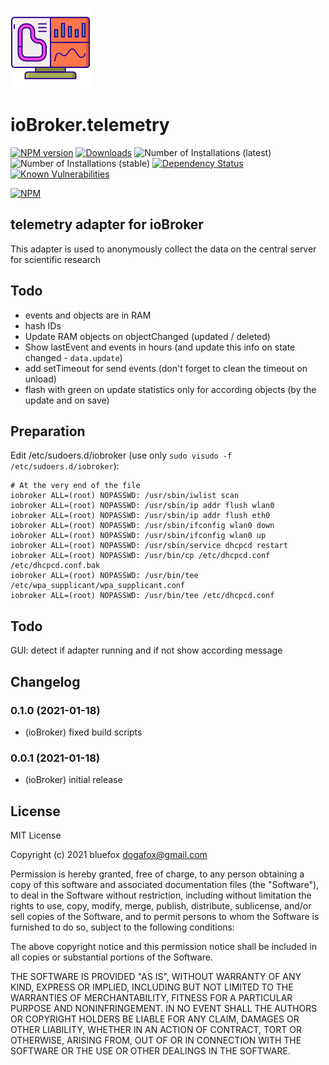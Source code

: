 ![Logo](admin/telemetry.png)
# ioBroker.telemetry

[![NPM version](http://img.shields.io/npm/v/iobroker.telemetry.svg)](https://www.npmjs.com/package/iobroker.telemetry)
[![Downloads](https://img.shields.io/npm/dm/iobroker.telemetry.svg)](https://www.npmjs.com/package/iobroker.telemetry)
![Number of Installations (latest)](http://iobroker.live/badges/telemetry-installed.svg)
![Number of Installations (stable)](http://iobroker.live/badges/telemetry-stable.svg)
[![Dependency Status](https://img.shields.io/david/ioBroker/iobroker.telemetry.svg)](https://david-dm.org/ioBroker/iobroker.telemetry)
[![Known Vulnerabilities](https://snyk.io/test/github/ioBroker/ioBroker.telemetry/badge.svg)](https://snyk.io/test/github/ioBroker/ioBroker.telemetry)

[![NPM](https://nodei.co/npm/iobroker.telemetry.png?downloads=true)](https://nodei.co/npm/iobroker.telemetry/)

## telemetry adapter for ioBroker

This adapter is used to anonymously collect the data on the central server for scientific research

## Todo
- events and objects are in RAM
- hash IDs
- Update RAM objects on objectChanged (updated / deleted)
- Show lastEvent and events in hours (and update this info on state changed - `data.update`)
- add setTimeout for send events (don't forget to clean the timeout on unload)
- flash with green on update statistics only for according objects (by the update and on save)

## Preparation
Edit /etc/sudoers.d/iobroker (use only `sudo visudo -f /etc/sudoers.d/iobroker`):
```
# At the very end of the file
iobroker ALL=(root) NOPASSWD: /usr/sbin/iwlist scan
iobroker ALL=(root) NOPASSWD: /usr/sbin/ip addr flush wlan0
iobroker ALL=(root) NOPASSWD: /usr/sbin/ip addr flush eth0
iobroker ALL=(root) NOPASSWD: /usr/sbin/ifconfig wlan0 down
iobroker ALL=(root) NOPASSWD: /usr/sbin/ifconfig wlan0 up
iobroker ALL=(root) NOPASSWD: /usr/sbin/service dhcpcd restart
iobroker ALL=(root) NOPASSWD: /usr/bin/cp /etc/dhcpcd.conf /etc/dhcpcd.conf.bak
iobroker ALL=(root) NOPASSWD: /usr/bin/tee /etc/wpa_supplicant/wpa_supplicant.conf
iobroker ALL=(root) NOPASSWD: /usr/bin/tee /etc/dhcpcd.conf
```


## Todo
GUI: detect if adapter running and if not show according message

## Changelog
### 0.1.0 (2021-01-18)
* (ioBroker) fixed build scripts

### 0.0.1 (2021-01-18)
* (ioBroker) initial release

## License
MIT License

Copyright (c) 2021 bluefox <dogafox@gmail.com>

Permission is hereby granted, free of charge, to any person obtaining a copy
of this software and associated documentation files (the "Software"), to deal
in the Software without restriction, including without limitation the rights
to use, copy, modify, merge, publish, distribute, sublicense, and/or sell
copies of the Software, and to permit persons to whom the Software is
furnished to do so, subject to the following conditions:

The above copyright notice and this permission notice shall be included in all
copies or substantial portions of the Software.

THE SOFTWARE IS PROVIDED "AS IS", WITHOUT WARRANTY OF ANY KIND, EXPRESS OR
IMPLIED, INCLUDING BUT NOT LIMITED TO THE WARRANTIES OF MERCHANTABILITY,
FITNESS FOR A PARTICULAR PURPOSE AND NONINFRINGEMENT. IN NO EVENT SHALL THE
AUTHORS OR COPYRIGHT HOLDERS BE LIABLE FOR ANY CLAIM, DAMAGES OR OTHER
LIABILITY, WHETHER IN AN ACTION OF CONTRACT, TORT OR OTHERWISE, ARISING FROM,
OUT OF OR IN CONNECTION WITH THE SOFTWARE OR THE USE OR OTHER DEALINGS IN THE
SOFTWARE.
